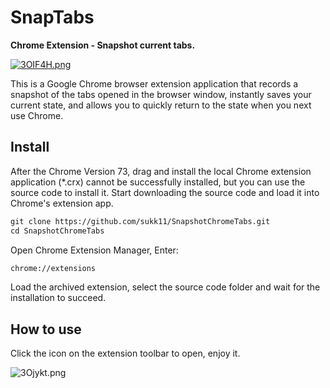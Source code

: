 # SnapTabs

**Chrome Extension - Snapshot current tabs.**


[![3OIF4H.png](https://s2.ax1x.com/2020/03/07/3OIF4H.png)](https://imgchr.com/i/3OIF4H)


This is a Google Chrome browser extension application that records a snapshot of the tabs opened in the browser window, instantly saves your current state, and allows you to quickly return to the state when you next use Chrome.


## Install

After the Chrome Version 73, drag and install the local Chrome extension application (*.crx) cannot be successfully installed, but you can use the source code to install it. Start downloading the source code and load it into Chrome's extension app.

```html
git clone https://github.com/sukk11/SnapshotChromeTabs.git
cd SnapshotChromeTabs
```
Open Chrome Extension Manager, Enter:
```html
chrome://extensions
```
Load the archived extension, select the source code folder and wait for the installation to succeed.

## How to use
Click the icon on the extension toolbar to open, enjoy it.

![3Ojykt.png](https://s2.ax1x.com/2020/03/07/3Ojykt.png)

